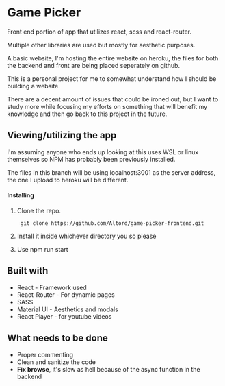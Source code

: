 # Game Picker 

Front end portion of app that utilizes react, scss and react-router. 

Multiple other libraries are used but mostly for aesthetic purposes.


A basic website, I'm hosting the entire website on heroku, the files for both the backend and front are being placed seperately on github.

This is a personal project for me to somewhat understand how I should be building a website.

There are a decent amount of issues that could be ironed out, but I want to study more while focusing my efforts on something that will benefit my knowledge and then go back to this project in the future.


## Viewing/utilizing the app


I'm assuming anyone who ends up looking at this uses WSL or linux themselves so NPM has probably been previously installed.

The files in this branch will be using localhost:3001 as the server address, the one I upload to heroku will be different.

#### Installing


1. Clone the repo.

        git clone https://github.com/Altord/game-picker-frontend.git
2. Install it inside whichever directory you so please
3. Use npm run start

## Built with 
* React - Framework used
* React-Router - For dynamic pages
* SASS
* Material UI - Aesthetics and modals
* React Player - for youtube videos

## What needs to be done
* Proper commenting
* Clean and sanitize the code
* **Fix browse**, it's slow as hell because of the async function in the backend
